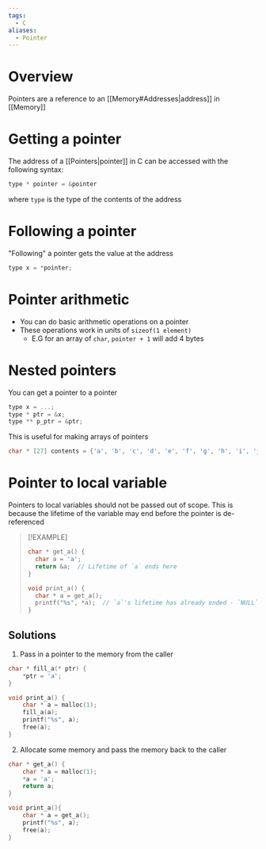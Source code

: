 ```yaml
---
tags:
  - C
aliases:
  - Pointer
---
```

# Overview
Pointers are a reference to an [[Memory#Addresses|address]] in [[Memory]]

# Getting a pointer
The address of a [[Pointers|pointer]] in C can be accessed with the following syntax:
```c
type * pointer = &pointer
```
where `type` is the type of the contents of the address

# Following a pointer
"Following" a pointer gets the value at the address

```c
type x = *pointer;
```

# Pointer arithmetic
- You can do basic arithmetic operations on a pointer
- These operations work in units of `sizeof(1 element)`
	- E.G for an array of `char`, `pointer + 1` will add 4 bytes

# Nested pointers
You can get a pointer to a pointer
```c
type x = ...;
type * ptr = &x;
type ** p_ptr = &ptr;
```

This is useful for making arrays of pointers
```c
char * [27] contents = {'a', 'b', 'c', 'd', 'e', 'f', 'g', 'h', 'i', 'j', 'k', 'l', 'm', 'n', 'o', 'p', 'q', 'r', 's', 't', 'u', 'v', 'x', 'y', 'z'};
```

# Pointer to local variable
Pointers to local variables should not be passed out of scope. This is because the lifetime of the variable may end before the pointer is de-referenced

> [!EXAMPLE]
> ```c
> char * get_a() {
> 	char a = 'a';
> 	return &a;  // Lifetime of `a` ends here
> }
>
>void print_a() {
>	char * a = get_a();
>	printf("%s", *a);  // `a`'s lifetime has already ended - `NULL` pointer
>}
>```

## Solutions
1. Pass in a pointer to the memory from the caller

```c
char * fill_a(* ptr) {
	*ptr = 'a';
}

void print_a() {
	char * a = malloc(1);
	fill_a(a);
	printf("%s", a);
	free(a);
}
```
2. Allocate some memory and pass the memory back to the caller

```c
char * get_a() {
	char * a = malloc(1);
	*a = 'a';
	return a;
}

void print_a(){
	char * a = get_a();
	printf("%s", a);
	free(a);
}
```